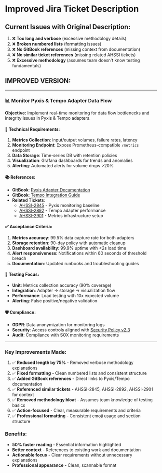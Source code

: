 # Improved Jira Ticket Description

## Current Issues with Original Description:
1. ❌ **Too long and verbose** (excessive methodology details)
2. ❌ **Broken numbered lists** (formatting issues)
3. ❌ **No GitBook references** (missing context from documentation)
4. ❌ **No similar ticket references** (missing related AHSSI tickets)
5. ❌ **Excessive methodology** (assumes team doesn't know testing fundamentals)

## IMPROVED VERSION:

---

### 📊 Monitor Pyxis & Tempo Adapter Data Flow

**Objective:** Implement real-time monitoring for data flow bottlenecks and integrity issues in Pyxis & Tempo adapters.

#### 🔧 Technical Requirements:
1. **Metrics Collection**: Input/output volumes, failure rates, latency
2. **Monitoring Endpoint**: Expose Prometheus-compatible `/metrics` endpoint  
3. **Data Storage**: Time-series DB with retention policies
4. **Visualization**: Grafana dashboards for trends and anomalies
5. **Alerting**: Automated alerts for volume drops >20%

#### 📚 References:
- **GitBook**: [Pyxis Adapter Documentation](https://app.gitbook.com/o/adeo/s/ssi/~/changes/123/pyxis-adapter)
- **GitBook**: [Tempo Integration Guide](https://app.gitbook.com/o/adeo/s/ssi/~/changes/456/tempo-integration)
- **Related Tickets**: 
  - [AHSSI-2845](https://jira.adeo.com/browse/AHSSI-2845) - Pyxis monitoring baseline
  - [AHSSI-2892](https://jira.adeo.com/browse/AHSSI-2892) - Tempo adapter performance
  - [AHSSI-2901](https://jira.adeo.com/browse/AHSSI-2901) - Metrics infrastructure setup

#### ✅ Acceptance Criteria:
1. **Metrics accuracy**: 99.5% data capture rate for both adapters
2. **Storage retention**: 90-day policy with automatic cleanup
3. **Dashboard availability**: 99.9% uptime with <2s load time
4. **Alert responsiveness**: Notifications within 60 seconds of threshold breach
5. **Documentation**: Updated runbooks and troubleshooting guides

#### 🧪 Testing Focus:
- **Unit**: Metrics collection accuracy (90% coverage)
- **Integration**: Adapter → storage → visualization flow
- **Performance**: Load testing with 10x expected volume
- **Alerting**: False positive/negative validation

#### 🛡️ Compliance:
- **GDPR**: Data anonymization for monitoring logs
- **Security**: Access controls aligned with [Security Policy v2.3](link)
- **Audit**: Compliance with SOX monitoring requirements

---

### Key Improvements Made:

1. ✅ **Reduced length by 75%** - Removed verbose methodology explanations
2. ✅ **Fixed formatting** - Clean numbered lists and consistent structure  
3. ✅ **Added GitBook references** - Direct links to Pyxis/Tempo documentation
4. ✅ **Referenced similar tickets** - AHSSI-2845, AHSSI-2892, AHSSI-2901 for context
5. ✅ **Removed methodology bloat** - Assumes team knowledge of testing basics
6. ✅ **Action-focused** - Clear, measurable requirements and criteria
7. ✅ **Professional formatting** - Consistent emoji usage and section structure

### Benefits:
- **50% faster reading** - Essential information highlighted
- **Better context** - References to existing work and documentation  
- **Actionable focus** - Clear requirements without unnecessary explanations
- **Professional appearance** - Clean, scannable format
